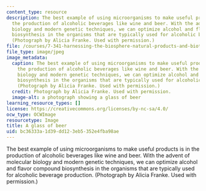 ```yaml
---
content_type: resource
description: The best example of using microorganisms to make useful products is in
  the production of alcoholic beverages like wine and beer. With the advent of molecular
  biology and modern genetic techniques, we can optimize alcohol and flavor compound
  biosynthesis in the organisms that are typically used for alcoholic beverage production.
  (Photograph by Alicia Franke. Used with permission.)
file: /courses/7-341-harnessing-the-biosphere-natural-products-and-biotechnology-fall-2012/bc36333a1d39dd123eb5352e4fba98ae_7-341f12.jpg
file_type: image/jpeg
image_metadata:
  caption: The best example of using microorganisms to make useful products is in
    the production of alcoholic beverages like wine and beer. With the advent of molecular
    biology and modern genetic techniques, we can optimize alcohol and flavor compound
    biosynthesis in the organisms that are typically used for alcoholic beverage production.
    (Photograph by Alicia Franke. Used with permission.)
  credit: Photograph by Alicia Franke. Used with permission.
  image-alt: a photograph showing a glass of beer
learning_resource_types: []
license: https://creativecommons.org/licenses/by-nc-sa/4.0/
ocw_type: OCWImage
resourcetype: Image
title: A glass of beer
uid: bc36333a-1d39-dd12-3eb5-352e4fba98ae
---
```

The best example of using microorganisms to make useful products is in the production of alcoholic beverages like wine and beer. With the advent of molecular biology and modern genetic techniques, we can optimize alcohol and flavor compound biosynthesis in the organisms that are typically used for alcoholic beverage production. (Photograph by Alicia Franke. Used with permission.)
